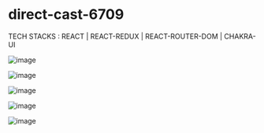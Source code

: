 # direct-cast-6709

TECH STACKS :
  REACT | REACT-REDUX | REACT-ROUTER-DOM | CHAKRA-UI

![image](https://user-images.githubusercontent.com/105987614/208336161-9f2cefda-5dd1-4211-a393-141d41c8dceb.png)

![image](https://user-images.githubusercontent.com/105987614/208336209-a810c511-8c6b-451f-b69e-043464beebe0.png)

![image](https://user-images.githubusercontent.com/105987614/208336235-4dcb0b6e-7833-4069-a01c-f12e0e4abc75.png)

![image](https://user-images.githubusercontent.com/105987614/208336280-7b9f61ef-53e1-45e3-9ba3-09e3bd10e64a.png)

![image](https://user-images.githubusercontent.com/105987614/208336360-9963ed14-c52f-49fd-9c25-b01265adb715.png)
